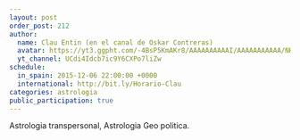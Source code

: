 ```yaml
---
layout: post
order_post: 212
author:
  name: Clau Entin (en el canal de Oskar Contreras)
  avatar: https://yt3.ggpht.com/-4BsP5KmAKr8/AAAAAAAAAAI/AAAAAAAAAAA/NHM1Tj81ipI/s88-c-k-no/photo.jpg
  yt_channel: UCdi4Idcb7ic9Y6CXPo7liZw
schedule:
  in_spain: 2015-12-06 22:00:00 +0000
  international: http://bit.ly/Horario-Clau
categories: astrologia
public_participation: true
---
```

Astrologia transpersonal, Astrologia Geo politica.
